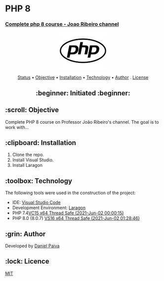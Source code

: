<h1>PHP 8</h1>
<h3><a href="https://www.youtube.com/playlist?list=PLXik_5Br-zO9wODVI0j58VuZXkITMf7gZ" target="_blank">Complete php 8 course - Joao Ribeiro channel</a></h3>

<p align="center">
    <img src="./images/php.svg" width="150">
</p>

<p align="center">
 <a href="#status">Status</a> • 
 <a href="#objetivo">Objective</a> •
 <a href="#instalacao">Installation</a> • 
 <a href="#tecnologias">Technology</a> • 
 <a href="#autor">Author</a> .
 <a href="#licenca">License</a>
</p>

<h2 align="center" id=status> 
	:beginner: Initiated :beginner:
</h2>

<h2 id=objetivo>:scroll: Objective</h2>
Complete PHP 8 course on Professor João Ribeiro's channel.
The goal is to work with...

<h2 id=instalacao>:clipboard: Installation</h2>

1. Clone the repo.
2. Install Visual Studio.
3. Install Laragon

<h2 id=tecnologias>:toolbox: Technology</h2>

The following tools were used in the construction of the project:

- IDE: <a href="https://code.visualstudio.com/download">Visual Studio Code</a>
- Development Environment: <a href="https://laragon.org/">Laragon</a>
- PHP 7.4<a href="https://windows.php.net/">VC15 x64 Thread Safe (2021-Jun-02 00:00:15)</a>
- PHP 8.0 (8.0.7) <a href="https://windows.php.net/">VS16 x64 Thread Safe (2021-Jun-02 01:28:46)</a>

<h2 id=autor>:grin: Author</h2>

Developed by <a href="https://www.linkedin.com/in/danhpaiva/" target="_blank">Daniel Paiva</a>

<h2 id=licenca>:lock: Licence</h2>
<a href="https://github.com/danhpaiva/course_php8_joao_ribeiro/blob/main/LICENSE" target="_blank">MIT</a>
